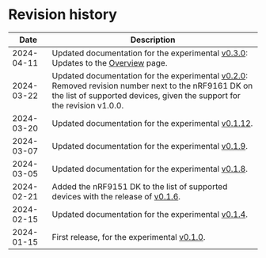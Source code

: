 # Revision history

| Date       | Description   |
|------------|---------------|
| 2024-04-11 | Updated documentation for the experimental [v0.3.0](https://github.com/NordicSemiconductor/pc-nrfconnect-board-configurator/blob/main/Changelog.md): Updates to the [Overview](overview.md) page. |
| 2024-03-22 | Updated documentation for the experimental [v0.2.0](https://github.com/NordicSemiconductor/pc-nrfconnect-board-configurator/blob/main/Changelog.md): Removed revision number next to the nRF9161 DK on the list of supported devices, given the support for the revision v1.0.0. |
| 2024-03-20 | Updated documentation for the experimental [v0.1.12](https://github.com/NordicSemiconductor/pc-nrfconnect-board-configurator/blob/main/Changelog.md). |
| 2024-03-07 | Updated documentation for the experimental [v0.1.9](https://github.com/NordicSemiconductor/pc-nrfconnect-board-configurator/blob/main/Changelog.md). |
| 2024-03-05 | Updated documentation for the experimental [v0.1.8](https://github.com/NordicSemiconductor/pc-nrfconnect-board-configurator/blob/main/Changelog.md). |
| 2024-02-21 | Added the nRF9151 DK to the list of supported devices with the release of [v0.1.6](https://github.com/NordicSemiconductor/pc-nrfconnect-board-configurator/blob/main/Changelog.md). |
| 2024-02-15 | Updated documentation for the experimental [v0.1.4](https://github.com/NordicSemiconductor/pc-nrfconnect-board-configurator/blob/main/Changelog.md). |
| 2024-01-15 | First release, for the experimental [v0.1.0](https://github.com/NordicSemiconductor/pc-nrfconnect-board-configurator/blob/main/Changelog.md). |
